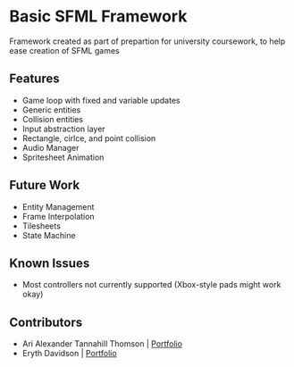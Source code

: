# Basic SFML Framework

Framework created as part of prepartion for university coursework, to help ease creation of SFML games

## Features
- Game loop with fixed and variable updates
- Generic entities
- Collision entities
- Input abstraction layer
- Rectangle, cirlce, and point collision
- Audio Manager
- Spritesheet Animation
  
## Future Work
- Entity Management
- Frame Interpolation
- Tilesheets
- State Machine

## Known Issues
- Most controllers not currently supported (Xbox-style pads might work okay)

## Contributors
- Ari Alexander Tannahill Thomson | [Portfolio](https://www.aatthomsondev.co.uk/)
- Eryth Davidson | [Portfolio](https://eryth.is-a.dev/)


